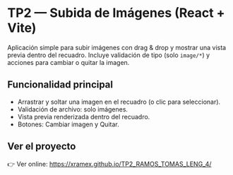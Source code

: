# TP2 — Subida de Imágenes (React + Vite)

Aplicación simple para subir imágenes con drag & drop y mostrar una vista previa dentro del recuadro. Incluye validación de tipo (solo `image/*`) y acciones para cambiar o quitar la imagen.

## Funcionalidad principal

- Arrastrar y soltar una imagen en el recuadro (o clic para seleccionar).
- Validación de archivo: solo imágenes.
- Vista previa renderizada dentro del recuadro.
- Botones: Cambiar imagen y Quitar.

## Ver el proyecto

👉 Ver online: https://xramex.github.io/TP2_RAMOS_TOMAS_LENG_4/
